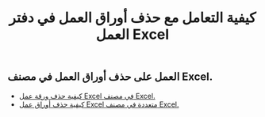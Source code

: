 ﻿---
title: كيفية التعامل مع حذف أوراق العمل في دفتر العمل Excel
second_title: Documen
linktitle: حذف
type: docs
url: /ar/worksheets/delete/
keywords: How to work with deleting worksheet on an Excel workbook
description: يدعم Cloud REST Aspose.Cells العمل مع حذف أوراق العمل في مصنف Excel. تدعم مجموعة أدوات تطوير البرامج (SDK) أنواعًا مختلفة من لغات التطوير، بما في ذلك Android وGo وNodeJS وRuby وSwift.
weight: 20
kwords: Excel، Office Cloud، REST API، جدول بيانات، PDF، CSV، Json، Markdown، كيفية التعامل مع حذف أوراق العمل في مصنف Excel
---
## العمل على حذف أوراق العمل في مصنف Excel.

- [كيفية حذف ورقة عمل Excel في مصنف Excel.](/cells/ar/worksheets/delete-worksheet/) 
- [كيفية حذف أوراق عمل Excel متعددة في مصنف Excel.](/cells/ar/worksheets/delete-multiple/) 


